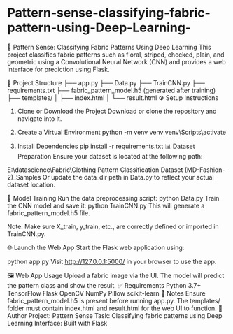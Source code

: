 # Pattern-sense-classifying-fabric-pattern-using-Deep-Learning-
🧵 Pattern Sense: Classifying Fabric Patterns Using Deep Learning
This project classifies fabric patterns such as floral, striped, checked, plain, and geometric using a Convolutional Neural Network (CNN) and provides a web interface for prediction using Flask.

📁 Project Structure
├── app.py
├── Data.py
├── TrainCNN.py
├── requirements.txt
├── fabric_pattern_model.h5  (generated after training)
├── templates/
│   ├── index.html
│   └── result.html
⚙️ Setup Instructions
1. Clone or Download the Project
Download or clone the repository and navigate into it.

2. Create a Virtual Environment
python -m venv venv
venv\Scripts\activate
3. Install Dependencies
pip install -r requirements.txt
📊 Dataset Preparation
Ensure your dataset is located at the following path:

E:\datascience\Fabric\Clothing Pattern Classification Dataset (MD-Fashion-2)_Samples
Or update the data_dir path in Data.py to reflect your actual dataset location.

🧠 Model Training
Run the data preprocessing script:
python Data.py
Train the CNN model and save it:
python TrainCNN.py
This will generate a fabric_pattern_model.h5 file.

Note: Make sure X_train, y_train, etc., are correctly defined or imported in TrainCNN.py.

🌐 Launch the Web App
Start the Flask web application using:

python app.py
Visit http://127.0.0.1:5000/ in your browser to use the app.

🖼️ Web App Usage
Upload a fabric image via the UI.
The model will predict the pattern class and show the result.
✅ Requirements
Python 3.7+
TensorFlow
Flask
OpenCV
NumPy
Pillow
scikit-learn
📌 Notes
Ensure fabric_pattern_model.h5 is present before running app.py.
The templates/ folder must contain index.html and result.html for the web UI to function.
🧵 Author
Project: Pattern Sense
Task: Classifying fabric patterns using Deep Learning
Interface: Built with Flask

